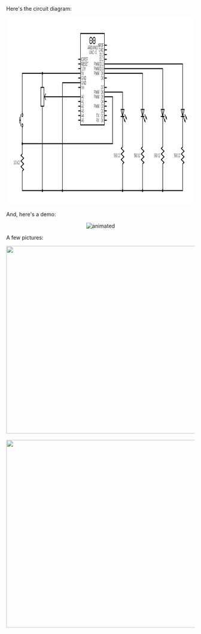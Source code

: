Here's the circuit diagram:
<p align="center">
  <img width="750" height="500" src="https://github.com/CrimsonOrca/Arduino/blob/main/HolidayLights/Diagrams/Diagram.png">
</p>

And, here's a demo:
<p align="center">
  <img src="https://github.com/CrimsonOrca/Arduino/blob/main/HolidayLights/Images/demo.gif" alt="animated" />
</p>

A few pictures:
<p align="center">
  <img width="750" height="500" src="https://github.com/CrimsonOrca/Arduino/blob/main/HolidayLights/Images/Image1.png">
</p>

<p align="center">
  <img width="750" height="500" src="https://github.com/CrimsonOrca/Arduino/blob/main/HolidayLights/Images/Image2.png">
</p>

